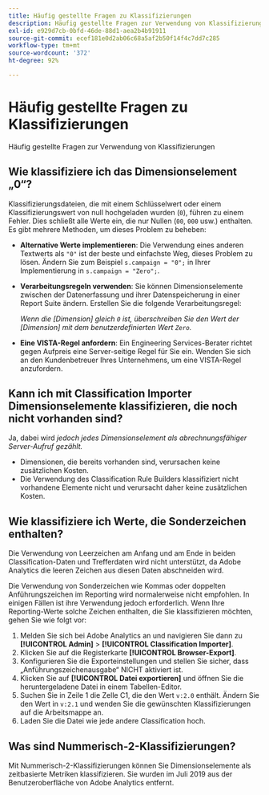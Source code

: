 ```yaml
---
title: Häufig gestellte Fragen zu Klassifizierungen
description: Häufig gestellte Fragen zur Verwendung von Klassifizierungen
exl-id: e929d7cb-0bfd-46de-88d1-aea2b4b91911
source-git-commit: ecef181e0d2ab06c68a5af2b50f14f4c7dd7c285
workflow-type: tm+mt
source-wordcount: '372'
ht-degree: 92%

---
```


# Häufig gestellte Fragen zu Klassifizierungen

Häufig gestellte Fragen zur Verwendung von Klassifizierungen

## Wie klassifiziere ich das Dimensionselement „0“?

Klassifizierungsdateien, die mit einem Schlüsselwert oder einem Klassifizierungswert von null hochgeladen wurden (`0`), führen zu einem Fehler. Dies schließt alle Werte ein, die nur Nullen (`00`, `000` usw.) enthalten. Es gibt mehrere Methoden, um dieses Problem zu beheben:

* **Alternative Werte implementieren**: Die Verwendung eines anderen Textwerts als `"0"` ist der beste und einfachste Weg, dieses Problem zu lösen. Ändern Sie zum Beispiel `s.campaign = "0";` in Ihrer Implementierung in `s.campaign = "Zero";`.

* **Verarbeitungsregeln verwenden**: Sie können Dimensionselemente zwischen der Datenerfassung und ihrer Datenspeicherung in einer Report Suite ändern. Erstellen Sie die folgende Verarbeitungsregel:

   *Wenn die [Dimension] gleich `0` ist, überschreiben Sie den Wert der [Dimension] mit dem benutzerdefinierten Wert `Zero`.*

* **Eine VISTA-Regel anfordern**: Ein Engineering Services-Berater richtet gegen Aufpreis eine Server-seitige Regel für Sie ein. Wenden Sie sich an den Kundenbetreuer Ihres Unternehmens, um eine VISTA-Regel anzufordern.

## Kann ich mit Classification Importer Dimensionselemente klassifizieren, die noch nicht vorhanden sind?

Ja, dabei wird *jedoch jedes Dimensionselement als abrechnungsfähiger Server-Aufruf gezählt.*

* Dimensionen, die bereits vorhanden sind, verursachen keine zusätzlichen Kosten.
* Die Verwendung des Classification Rule Builders klassifiziert nicht vorhandene Elemente nicht und verursacht daher keine zusätzlichen Kosten.

## Wie klassifiziere ich Werte, die Sonderzeichen enthalten?

Die Verwendung von Leerzeichen am Anfang und am Ende in beiden Classification-Daten und Trefferdaten wird nicht unterstützt, da Adobe Analytics die leeren Zeichen aus diesen Daten abschneiden wird.

Die Verwendung von Sonderzeichen wie Kommas oder doppelten Anführungszeichen im Reporting wird normalerweise nicht empfohlen. In einigen Fällen ist ihre Verwendung jedoch erforderlich. Wenn Ihre Reporting-Werte solche Zeichen enthalten, die Sie klassifizieren möchten, gehen Sie wie folgt vor:

1. Melden Sie sich bei Adobe Analytics an und navigieren Sie dann zu **[!UICONTROL Admin]** > **[!UICONTROL Classification Importer]**.
2. Klicken Sie auf die Registerkarte **[!UICONTROL Browser-Export]**.
3. Konfigurieren Sie die Exporteinstellungen und stellen Sie sicher, dass „Anführungszeichenausgabe“ NICHT aktiviert ist.
4. Klicken Sie auf **[!UICONTROL Datei exportieren]** und öffnen Sie die heruntergeladene Datei in einem Tabellen-Editor.
5. Suchen Sie in Zeile 1 die Zelle C1, die den Wert `v:2.0` enthält. Ändern Sie den Wert in `v:2.1` und wenden Sie die gewünschten Klassifizierungen auf die Arbeitsmappe an.
6. Laden Sie die Datei wie jede andere Classification hoch.

## Was sind Nummerisch-2-Klassifizierungen?

Mit Nummerisch-2-Klassifizierungen können Sie Dimensionselemente als zeitbasierte Metriken klassifizieren. Sie wurden im Juli 2019 aus der Benutzeroberfläche von Adobe Analytics entfernt.
